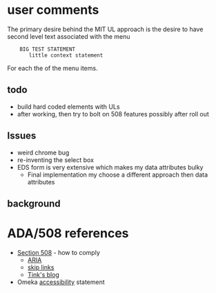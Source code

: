 # user comments

The primary desire behind the MIT UL approach is the desire to have second level text associated with the menu 

```
    BIG TEST STATEMENT
       little context statement
```

For each the of the menu items.  

## todo

+ build hard coded elements with ULs
+ after working, then try to bolt on 508 features possibly after roll out

## Issues

+ weird chrome bug
+ re-inventing the select box
+ EDS form is very extensive which makes my data attributes bulky
    + Final implementation my choose a different approach then data attributes


## background

# ADA/508 references

+ [Section 508](http://www.section508.gov/) - how to comply
    + [ARIA](http://a11yproject.com/posts/getting-started-aria/)
    + [skip links](http://webaim.org/techniques/skipnav/)
    + [Tink's blog](http://tink.uk/)
+ Omeka [accessibility](http://omeka.org/codex/Accessibility_Statement) statement


